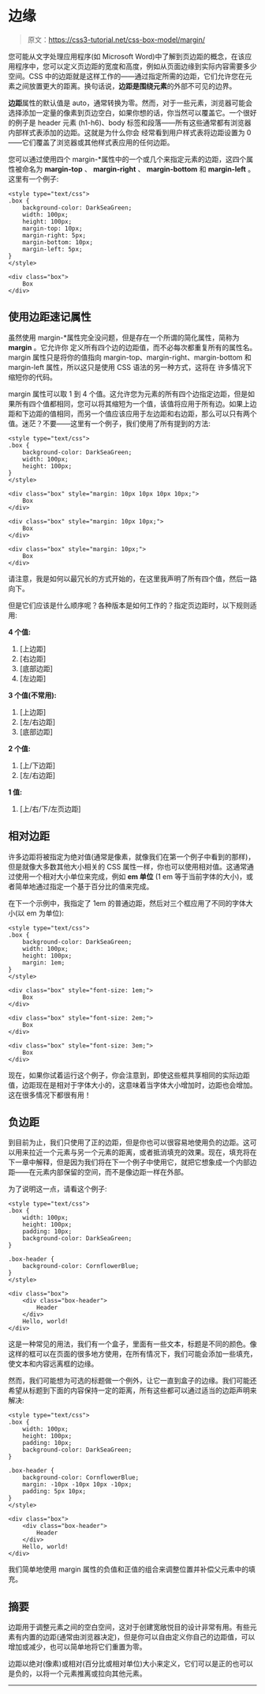 # 边缘

> 原文：<https://css3-tutorial.net/css-box-model/margin/>

您可能从文字处理应用程序(如 Microsoft Word)中了解到页边距的概念，在该应用程序中，您可以定义页边距的宽度和高度，例如从页面边缘到实际内容需要多少空间。CSS 中的边距就是这样工作的——通过指定所需的边距，它们允许您在元素之间放置更大的距离。换句话说，**边距是围绕元素**的外部不可见的边界。

**边距**属性的默认值是 auto，通常转换为零。然而，对于一些元素，浏览器可能会 选择添加一定量的像素到页边空白，如果你想的话，你当然可以覆盖它。一个很好的例子是 header 元素 (h1-h6)、body 标签和段落——所有这些通常都有浏览器内部样式表添加的边距。这就是为什么你会 经常看到用户样式表将边距设置为 0——它们覆盖了浏览器或其他样式表应用的任何边距。

您可以通过使用四个 margin-*属性中的一个或几个来指定元素的边距，这四个属性被命名为 **margin-top** 、 **margin-right** 、 **margin-bottom** 和 **margin-left** 。这里有一个例子:

```
<style type="text/css">
.box {
	background-color: DarkSeaGreen;
	width: 100px;
	height: 100px;
	margin-top: 10px;
	margin-right: 5px;
	margin-bottom: 10px;
	margin-left: 5px;
}
</style>

<div class="box">
	Box
</div>
```

## 使用边距速记属性

虽然使用 margin-*属性完全没问题，但是存在一个所谓的简化属性，简称为 **margin** 。它允许你 定义所有四个边的边距值，而不必每次都重复所有的属性名。margin 属性只是将你的值指向 margin-top、margin-right、margin-bottom 和 margin-left 属性，所以这只是使用 CSS 语法的另一种方式，这将在 许多情况下缩短你的代码。

<input type="hidden" name="IL_IN_ARTICLE">

margin 属性可以取 1 到 4 个值。这允许您为元素的所有四个边指定边距，但是如果所有四个值都相同，您可以将其缩短为一个值，该值将应用于所有边。如果上边距和下边距的值相同，而另一个值应该应用于左边距和右边距，那么可以只有两个值。迷茫？不要——这里有一个例子，我们使用了所有提到的方法:

```
<style type="text/css">
.box {
	background-color: DarkSeaGreen;
	width: 100px;
	height: 100px;
}
</style>

<div class="box" style="margin: 10px 10px 10px 10px;">
	Box
</div>

<div class="box" style="margin: 10px 10px;">
	Box
</div>

<div class="box" style="margin: 10px;">
	Box
</div>
```

请注意，我是如何以最冗长的方式开始的，在这里我声明了所有四个值，然后一路向下。

但是它们应该是什么顺序呢？各种版本是如何工作的？指定页边距时，以下规则适用:

**4 个值:**

1.  [上边距]
2.  [右边距]
3.  [底部边距]
4.  [左边距]

**3 个值(不常用):**

1.  [上边距]
2.  [左/右边距]
3.  [底部边距]

**2 个值:**

1.  [上/下边距]
2.  [左/右边距]

**1 值:**

1.  [上/右/下/左页边距]

## 相对边距

许多边距将被指定为绝对值(通常是像素，就像我们在第一个例子中看到的那样)，但是就像大多数其他大小相关的 CSS 属性一样，你也可以使用相对值。这通常通过使用一个相对大小单位来完成，例如 **em 单位** (1 em 等于当前字体的大小)，或者简单地通过指定一个基于百分比的值来完成。

在下一个示例中，我指定了 1em 的普通边距，然后对三个框应用了不同的字体大小(以 em 为单位):

```
<style type="text/css">
.box {
	background-color: DarkSeaGreen;
	width: 100px;
	height: 100px;
	margin: 1em;
}
</style>

<div class="box" style="font-size: 1em;">
	Box
</div>

<div class="box" style="font-size: 2em;">
	Box
</div>

<div class="box" style="font-size: 3em;">
	Box
</div>
```

现在，如果你试着运行这个例子，你会注意到，即使这些框共享相同的实际边距值，边距现在是相对于字体大小的，这意味着当字体大小增加时，边距也会增加。这在很多情况下都很有用！

## 负边距

到目前为止，我们只使用了正的边距，但是你也可以很容易地使用负的边距。这可以用来拉近一个元素与另一个元素的距离，或者抵消填充的效果。现在，填充将在下一章中解释，但是因为我们将在下一个例子中使用它，就把它想象成一个内部边距——在元素内部保留的空间，而不是像边距一样在外部。

为了说明这一点，请看这个例子:

```
<style type="text/css">
.box {
	width: 100px;
	height: 100px;
	padding: 10px;
	background-color: DarkSeaGreen;
}

.box-header {
	background-color: CornflowerBlue;
}
</style>

<div class="box">
	<div class="box-header">
		Header
	</div>
	Hello, world!
</div>
```

这是一种常见的用法，我们有一个盒子，里面有一些文本，标题是不同的颜色。像这样的框可以在页面的很多地方使用，在所有情况下，我们可能会添加一些填充，使文本和内容远离框的边缘。

然而，我们可能想为可选的标题做一个例外，让它一直到盒子的边缘。我们可能还希望从标题到下面的内容保持一定的距离，所有这些都可以通过适当的边距声明来解决:

```
<style type="text/css">
.box {
	width: 100px;
	height: 100px;
	padding: 10px;
	background-color: DarkSeaGreen;
}

.box-header {
	background-color: CornflowerBlue;
	margin: -10px -10px 10px -10px;
	padding: 5px 10px;
}
</style>

<div class="box">
	<div class="box-header">
		Header
	</div>
	Hello, world!
</div>
```

我们简单地使用 margin 属性的负值和正值的组合来调整位置并补偿父元素中的填充。

## 摘要

边距用于调整元素之间的空白空间，这对于创建宽敞悦目的设计非常有用。有些元素有内置的边距(通常由浏览器决定)，但是你可以自由定义你自己的边距值，可以增加或减少，也可以简单地将它们重置为零。

边距以绝对(像素)或相对(百分比或相对单位)大小来定义，它们可以是正的也可以是负的，以将一个元素推离或拉向其他元素。

* * *